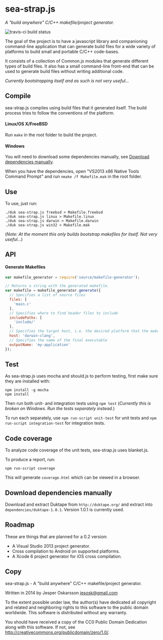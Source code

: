 # sea-strap.js
_A "build anywhere" C/C++ makefile/project generator._

![travis-ci build status](https://travis-ci.org/redien/sea-strap.js.svg?branch=master)

The goal of the project is to have a javascript library and companioning command-line application that can generate build files for a wide variety of platforms to build small and portable C/C++ code-bases.

It consists of a collection of Common.js modules that generate different types of build files. It also has a small command-line front-end that can be used to generate build files without writing additional code.

*Currently bootstrapping itself and as such is not very useful...*

## Compile
sea-strap.js compiles using build files that it generated itself. The build process tries to follow the conventions of the platform.

#### Linux/OS X/FreeBSD
Run `make` in the root folder to build the project.

#### Windows
You will need to download some dependencies manually, see [Download dependencies manually](#download-dependencies-manually).

When you have the dependencies, open "VS2013 x86 Native Tools Command Prompt" and run `nmake /f Makefile.mak` in the root folder.

## Use
To use, just run:
```
./duk sea-strap.js freebsd > Makefile.freebsd
./duk sea-strap.js linux > Makefile.linux
./duk sea-strap.js darwin > Makefile.darwin
./duk sea-strap.js win32 > Makefile.mak
```

(_Note: At the moment this only builds bootstrap makefiles for itself. Not very useful..._)

## API
#### Generate Makefiles
```javascript
var makefile_generator = require('source/makefile-generator');

// Returns a string with the generated makefile.
var makefile = makefile_generator.generate({
  // Specifies a list of source files
  files: [
    'main.c'
  ],
  // Specifies where to find header files to include
  includePaths: [
    'include/'
  ],
  // Specifies the target host, i.e. the desired platform that the makefile should compile with
  host: 'darwin-clang',
  // Specifies the name of the final executable
  outputName: 'my-application'
});
```

## Test
As sea-strap.js uses mocha and should.js to perform testing, first make sure they are installed with:
```
npm install -g mocha
npm install
```

Then run both unit- and integration tests using `npm test` (_Currently this is broken on Windows. Run the tests separately instead._)

To run each separately, use `npm run-script unit-test` for unit tests and `npm run-script integration-test` for integration tests.

## Code coverage
To analyze code coverage of the unit tests, sea-strap.js uses blanket.js.

To produce a report, run:
```
npm run-script coverage
```

This will generate `coverage.html` which can be viewed in a browser.

## Download dependencies manually
Download and extract Duktape from `http://duktape.org/` and extract into `dependencies/duktape-1.0.1`.
Version 1.0.1 is currently used.

## Roadmap
These are things that are planned for a 0.2 version:

* A Visual Studio 2013 project generator.
* Cross compilation to Android on supported platforms.
* A Xcode 6 project generator for iOS cross compilation.

## Copy
sea-strap.js - A "build anywhere" C/C++ makefile/project generator.

Written in 2014 by Jesper Oskarsson jesosk@gmail.com

To the extent possible under law, the author(s) have dedicated all copyright
and related and neighboring rights to this software to the public domain worldwide.
This software is distributed without any warranty.

You should have received a copy of the CC0 Public Domain Dedication along with this software.
If not, see <http://creativecommons.org/publicdomain/zero/1.0/>.
